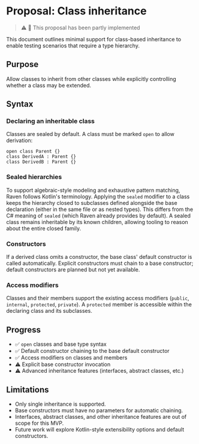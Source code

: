 # Proposal: Class inheritance

> ⚠️ 🧩 This proposal has been partly implemented

This document outlines minimal support for class-based inheritance to enable testing scenarios that require a type hierarchy.

## Purpose

Allow classes to inherit from other classes while explicitly controlling whether a class may be extended.

## Syntax

### Declaring an inheritable class

Classes are sealed by default. A class must be marked `open` to allow derivation:

```raven
open class Parent {}
class DerivedA : Parent {}
class DerivedB : Parent {}
```

### Sealed hierarchies

To support algebraic-style modeling and exhaustive pattern matching, Raven follows Kotlin's terminology. Applying the `sealed`
modifier to a class keeps the hierarchy closed to subclasses defined alongside the base declaration (either in the same file or
as nested types). This differs from the C# meaning of `sealed` (which Raven already provides by default). A sealed class remains
inheritable by its known children, allowing tooling to reason about the entire closed family.

### Constructors

If a derived class omits a constructor, the base class' default constructor is called automatically. Explicit constructors must chain to a base constructor; default constructors are planned but not yet available.

### Access modifiers

Classes and their members support the existing access modifiers (`public`, `internal`, `protected`, `private`). A `protected` member is accessible within the declaring class and its subclasses.

## Progress

- ✅ `open` classes and base type syntax
- ✅ Default constructor chaining to the base default constructor
- ✅ Access modifiers on classes and members
- ⚠️ Explicit base constructor invocation
- ⚠️ Advanced inheritance features (interfaces, abstract classes, etc.)

## Limitations

* Only single inheritance is supported.
* Base constructors must have no parameters for automatic chaining.
* Interfaces, abstract classes, and other inheritance features are out of scope for this MVP.
* Future work will explore Kotlin-style extensibility options and default constructors.


